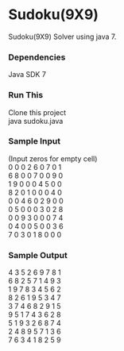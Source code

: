 # Sudoku(9X9)  
Sudoku(9X9) Solver using java 7.  

### Dependencies  
Java SDK 7  

### Run This  
Clone this project  
java sudoku.java <sudoku>  

### Sample Input  
(Input zeros for empty cell)  
0 0 0 2 6 0 7 0 1  
6 8 0 0 7 0 0 9 0  
1 9 0 0 0 4 5 0 0  
8 2 0 1 0 0 0 4 0  
0 0 4 6 0 2 9 0 0  
0 5 0 0 0 3 0 2 8  
0 0 9 3 0 0 0 7 4  
0 4 0 0 5 0 0 3 6  
7 0 3 0 1 8 0 0 0  

### Sample Output  

4 3 5 2 6 9 7 8 1  
6 8 2 5 7 1 4 9 3  
1 9 7 8 3 4 5 6 2  
8 2 6 1 9 5 3 4 7  
3 7 4 6 8 2 9 1 5  
9 5 1 7 4 3 6 2 8  
5 1 9 3 2 6 8 7 4  
2 4 8 9 5 7 1 3 6  
7 6 3 4 1 8 2 5 9 
